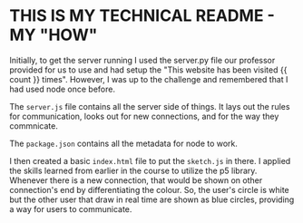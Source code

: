 # THIS IS MY TECHNICAL README - MY "HOW"

Initially, to get the server running I used the server.py file our professor provided for us to use and had setup the "This website has been visited {{ count }} times". However, I was up to the challenge and remembered that I had used node once before. 

The ```server.js``` file contains all the server side of things. It lays out the rules for communication, looks out for new connections, and for the way they commnicate.

The ```package.json``` contains all the metadata for node to work.

I then created a basic ```index.html``` file to put the ```sketch.js``` in there. I applied the skills learned from earlier in the course to utilize the p5 library. Whenever there is a new connection, that would be shown on other connection's end by differentiating the colour. So, the user's circle is white but the other user that draw in real time are shown as blue circles, providing a way for users to communicate.